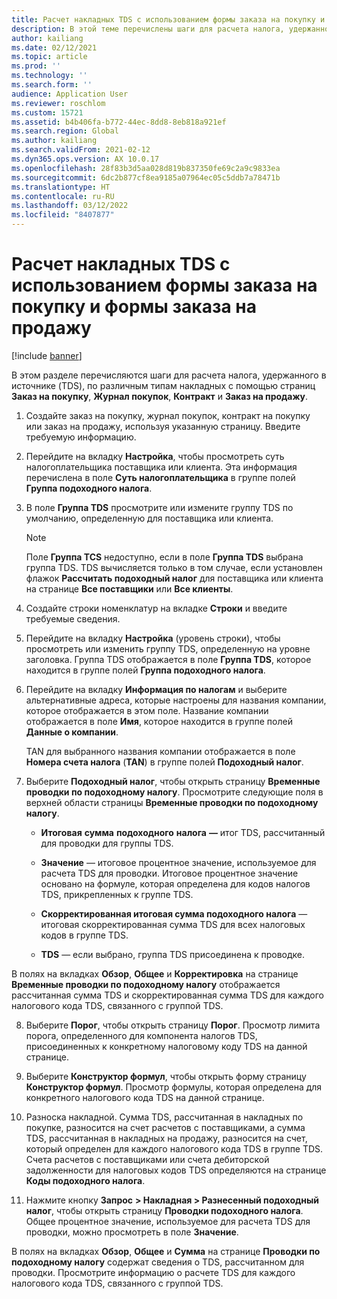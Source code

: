 ```yaml
---
title: Расчет накладных TDS с использованием формы заказа на покупку и формы заказа на продажу
description: В этой теме перечислены шаги для расчета налога, удержанного в источнике (TDS), по различным типам накладных.
author: kailiang
ms.date: 02/12/2021
ms.topic: article
ms.prod: ''
ms.technology: ''
ms.search.form: ''
audience: Application User
ms.reviewer: roschlom
ms.custom: 15721
ms.assetid: b4b406fa-b772-44ec-8dd8-8eb818a921ef
ms.search.region: Global
ms.author: kailiang
ms.search.validFrom: 2021-02-12
ms.dyn365.ops.version: AX 10.0.17
ms.openlocfilehash: 28f83b3d5aa028d819b837350fe69c2a9c9833ea
ms.sourcegitcommit: 6dc2b877cf8ea9185a07964ec05c5ddb7a78471b
ms.translationtype: HT
ms.contentlocale: ru-RU
ms.lasthandoff: 03/12/2022
ms.locfileid: "8407877"
---
```

# <a name="calculate-tds-invoices-using-purchase-order-form-and-sales-order-form"></a>Расчет накладных TDS с использованием формы заказа на покупку и формы заказа на продажу

[!include [banner](../includes/banner.md)]

В этом разделе перечисляются шаги для расчета налога, удержанного в источнике (TDS), по различным типам накладных с помощью страниц **Заказ на покупку**, **Журнал покупок**, **Контракт** и **Заказ на продажу**.

1. Создайте заказ на покупку, журнал покупок, контракт на покупку или заказ на продажу, используя указанную страницу. Введите требуемую информацию.

2. Перейдите на вкладку **Настройка**, чтобы просмотреть суть налогоплательщика поставщика или клиента. Эта информация перечислена в поле **Суть налогоплательщика** в группе полей **Группа подоходного налога**.

3. В поле **Группа TDS** просмотрите или измените группу TDS по умолчанию, определенную для поставщика или клиента.

   > [!NOTE]
   > Поле **Группа TCS** недоступно, если в поле **Группа TDS** выбрана группа TDS. TDS вычисляется только в том случае, если установлен флажок **Рассчитать подоходный налог** для поставщика или клиента на странице **Все поставщики** или **Все клиенты**.  

4. Создайте строки номенклатур на вкладке **Строки** и введите требуемые сведения.

5. Перейдите на вкладку **Настройка** (уровень строки), чтобы просмотреть или изменить группу TDS, определенную на уровне заголовка. Группа TDS отображается в поле **Группа TDS**, которое находится в группе полей **Группа подоходного налога**.

6. Перейдите на вкладку **Информация по налогам** и выберите альтернативные адреса, которые настроены для названия компании, которое отображается в этом поле. Название компании отображается в поле **Имя**, которое находится в группе полей **Данные о компании**. 

   TAN для выбранного названия компании отображается в поле **Номера счета налога** (**TAN**) в группе полей **Подоходный налог**. 

7. Выберите **Подоходный налог**, чтобы открыть страницу **Временные проводки по подоходному налогу**. Просмотрите следующие поля в верхней области страницы **Временные проводки по подоходному налогу**.

   - **Итоговая** **сумма** **подоходного** **налога** **—** итог TDS, рассчитанный для проводки для группы TDS.

   - **Значение** — итоговое процентное значение, используемое для расчета TDS для проводки. Итоговое процентное значение основано на формуле, которая определена для кодов налогов TDS, прикрепленных к группе TDS.

   - **Скорректированная итоговая сумма подоходного налога** — итоговая скорректированная сумма TDS для всех налоговых кодов в группе TDS.

   - **TDS** — если выбрано, группа TDS присоединена к проводке.

В полях на вкладках **Обзор**, **Общее** и **Корректировка** на странице **Временные проводки по подоходному налогу** отображается рассчитанная сумма TDS и скорректированная сумма TDS для каждого налогового кода TDS, связанного с группой TDS.

8. Выберите **Порог**, чтобы открыть страницу **Порог**. Просмотр лимита порога, определенного для компонента налогов TDS, присоединенных к конкретному налоговому коду TDS на данной странице.

9. Выберите **Конструктор формул**, чтобы открыть форму страницу **Конструктор формул**. Просмотр формулы, которая определена для конкретного налогового кода TDS на данной странице. 

10. Разноска накладной. Сумма TDS, рассчитанная в накладных по покупке, разносится на счет расчетов с поставщиками, а сумма TDS, рассчитанная в накладных на продажу, разносится на счет, который определен для каждого налогового кода TDS в группе TDS. Счета расчетов с поставщиками или счета дебиторской задолженности для налоговых кодов TDS определяются на странице **Коды подоходного налога**.

11. Нажмите кнопку **Запрос** **> Накладная > Разнесенный подоходный налог**, чтобы открыть страницу **Проводки подоходного налога**. Общее процентное значение, используемое для расчета TDS для проводки, можно просмотреть в поле **Значение**.

В полях на вкладках **Обзор**, **Общее** и **Сумма** на странице **Проводки по подоходному налогу** содержат сведения о TDS, рассчитанном для проводки. Просмотрите информацию о расчете TDS для каждого налогового кода TDS, связанного с группой TDS.
